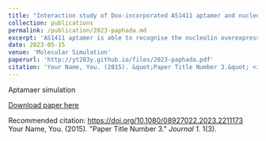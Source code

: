 ```yaml
---
title: "Interaction study of Dox-incorporated AS1411 aptamer and nucleolin by molecular dynamics simulation"
collection: publications
permalink: /publication/2023-paphada.md
excerpt: 'AS1411 aptamer is able to recognise the nucleolin overexpressed on cancer cell membranes and has shown promise as a carrier of doxorubicin (Dox) to the cells. This study aimed to study the interaction between nucleolin and aptamers, in either the absence or presence of Dox, using molecular dynamics simulation. AS22nt aptamer was constructed by joining AS1411 aptamer with an additional 22 nucleotide (nt) sequence. NPT simulations were performed from initial docked configuration predicted by HDOCK. The binding of Dox to AS22nt aptamer occurred at the minor groove and the intercalation site in the duplex region. Nucleolin exhibited less flexibility upon binding to AS22nt. The dominant interaction between nucleolin and AS22nt was the electrostatic interaction. The presence of Dox in AS22nt affected the AS22nt-nucleolin interaction contributed by hydrogen bond, hydrophobic contact and ionic interaction. However, the presence of Dox in AS22nt had no impact on the interaction between nucleolin and AS22nt because the magnitudes of binding energy of nucleolin and aptamer with Dox or without Dox were comparable and they were within their calculated deviation. This understanding of nucleolin, AS1411 aptamer, and Dox interactions could provide us a way to prepare an effective targeted anticancer agent for cancer-suffering patients.'
date: 2023-05-15
venue: 'Molecular Simulation'
paperurl: 'http://yt203y.github.io/files/2023-paphada.pdf'
citation: 'Your Name, You. (2015). &quot;Paper Title Number 3.&quot; <i>Journal 1</i>. 1(3).'
---
```

Aptamaer simulation 

[Download paper here](http://yt203y.github.io/files/2023-paphada.pdf)

Recommended citation: https://doi.org/10.1080/08927022.2023.2211173 Your Name, You. (2015). "Paper Title Number 3." <i>Journal 1</i>. 1(3).